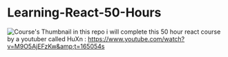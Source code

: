 # Learning-React-50-Hours
![Course's Thumbnail](https://github.com/HuXn-WebDev/THE-BIGGEST-REACT-COURSE-ON-THE-INTERNET/blob/main/thumb.png)
in this repo i will complete this 50 hour react course by a youtuber called  HuXn  : https://www.youtube.com/watch?v=M9O5AjEFzKw&amp;t=165054s
